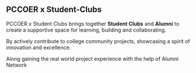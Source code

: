 ## PCCOER x Student-Clubs

PCCOER x Student Clubs brings together **Student Clubs** and **Alumni** to create a supportive space for learning, building and collaborating.

By actively contribute to college community projects, showcasing a spirit of innovation and excellence.

Along gaining the real world project experience with the help of Alumni Network




